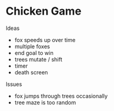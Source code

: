 # Chicken Game

Ideas

* fox speeds up over time
* multiple foxes
* end goal to win
* trees mutate / shift
* timer
* death screen

Issues

* fox jumps through trees occasionally
* tree maze is too random